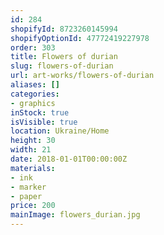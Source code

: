 ```yaml
---
id: 284
shopifyId: 8723260145994
shopifyOptionId: 47772419227978
order: 303
title: Flowers of durian
slug: flowers-of-durian
url: art-works/flowers-of-durian
aliases: []
categories:
- graphics
inStock: true
isVisible: true
location: Ukraine/Home
height: 30
width: 21
date: 2018-01-01T00:00:00Z
materials:
- ink
- marker
- paper
price: 200
mainImage: flowers_durian.jpg
---
```

